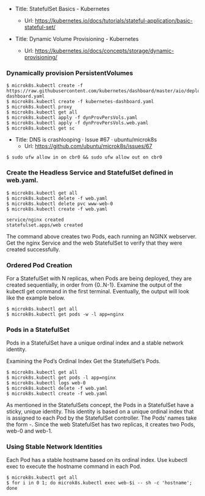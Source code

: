 * Title:	StatefulSet Basics - Kubernetes
  * Url:	https://kubernetes.io/docs/tutorials/stateful-application/basic-stateful-set/

* Title:	Dynamic Volume Provisioning - Kubernetes
  * Url:	https://kubernetes.io/docs/concepts/storage/dynamic-provisioning/

### Dynamically provision PersistentVolumes 
```
$ microk8s.kubectl create -f https://raw.githubusercontent.com/kubernetes/dashboard/master/aio/deploy/recommended/kubernetes-dashboard.yaml
$ microk8s.kubectl create -f kubernetes-dashboard.yaml
$ microk8s.kubectl proxy
$ microk8s.kubectl get all
$ microk8s.kubectl apply -f dynProvPersVols.yaml
$ microk8s.kubectl apply -f dynProvPersVols.web.yaml
$ microk8s.kubectl get sc
```

* Title:	DNS is crashlooping · Issue #67 · ubuntu/microk8s
  * Url:	https://github.com/ubuntu/microk8s/issues/67

```
$ sudo ufw allow in on cbr0 && sudo ufw allow out on cbr0
```

 ### Create the Headless Service and StatefulSet defined in web.yaml.

```
$ microk8s.kubectl get all
$ microk8s.kubectl delete -f web.yaml 
$ microk8s.kubectl delete pvc www-web-0
$ microk8s.kubectl create -f web.yaml 

service/nginx created
statefulset.apps/web created
```

The command above creates two Pods, each running an NGINX webserver. 
Get the nginx Service and the web StatefulSet to verify that they were 
created successfully.

### Ordered Pod Creation
For a StatefulSet with N replicas, when Pods are being deployed, they are created sequentially, in order from {0..N-1}. Examine the output of the kubectl get command in the first terminal. Eventually, the output will look like the example below.

```
$ microk8s.kubectl get all
$ microk8s.kubectl get pods -w -l app=nginx
```

### Pods in a StatefulSet
Pods in a StatefulSet have a unique ordinal index and a stable network identity.

Examining the Pod’s Ordinal Index
Get the StatefulSet’s Pods.

```
$ microk8s.kubectl get all
$ microk8s.kubectl get pods -l app=nginx
$ microk8s.kubectl logs web-0
$ microk8s.kubectl delete -f web.yaml
$ microk8s.kubectl create -f web.yaml
```

As mentioned in the StatefulSets concept, the Pods in a StatefulSet have a sticky, unique identity. 
This identity is based on a unique ordinal index that is assigned to each Pod by the StatefulSet controller. 
The Pods’ names take the form <statefulset name>-<ordinal index>. 
Since the web StatefulSet has two replicas, it creates two Pods, web-0 and web-1.

### Using Stable Network Identities
Each Pod has a stable hostname based on its ordinal index. Use kubectl exec to execute the hostname command in each Pod.

```
$ microk8s.kubectl get all
$ for i in 0 1; do microk8s.kubectl exec web-$i -- sh -c 'hostname'; done
```